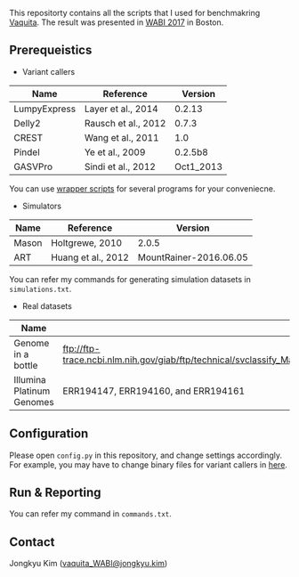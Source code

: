 This repositorty contains all the scripts that I used for benchmakring [Vaquita](https://github.com/seqan/vaquita).
The result was presented in [WABI 2017](http://www.acm-bcb.org/WABI/2017/index.php) in Boston. 

Prerequeistics
-----------------
* Variant callers

| Name         | Reference           |  Version  |
| -------------| ------------------- | --------- |
| LumpyExpress | Layer et al., 2014  | 0.2.13    |
| Delly2       | Rausch et al., 2012 | 0.7.3     |
| CREST        | Wang et al., 2011   | 1.0       |
| Pindel       | Ye et al., 2009     | 0.2.5b8   |
| GASVPro      | Sindi et al., 2012  | Oct1_2013 |

You can use [wrapper scripts](https://github.com/xenigmax/vaquita_WABI2017/tree/master/wrapper) for several programs for your conveniecne.

* Simulators

| Name  | Reference           |  Version                   |
| ------| ------------------- | -------------------------- |
| Mason | Holtgrewe, 2010     | 2.0.5                      |
| ART   | Huang et al., 2012  | MountRainer-2016.06.05     |

You can refer my commands for generating simulation datasets in `simulations.txt`.

* Real datasets

| Name  | Link or Accession #         |
| ------| ------------------- |
| Genome in a bottle | ftp://ftp-trace.ncbi.nlm.nih.gov/giab/ftp/technical/svclassify_Manuscript/Supplementary_Information/Personalis_1000_Genomes_deduplicated_deletions.bed |
| Illumina Platinum Genomes   | ERR194147, ERR194160, and ERR194161 |


Configuration
-----------------
Please open `config.py` in this repository, and change settings accordingly.
For example, you may have to change binary files for variant callers in [here](https://github.com/xenigmax/vaquita_WABI2017/blob/master/config.py#L19-L26).

Run & Reporting
-----------------
You can refer my command in `commands.txt`.

Contact
-----------------
Jongkyu Kim (vaquita_WABI@jongkyu.kim)
